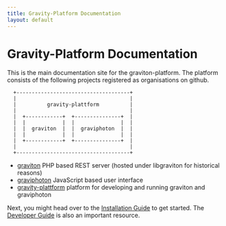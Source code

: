 ```yaml
---
title: Gravity-Platform Documentation
layout: default
---
```

# Gravity-Platform Documentation

This is the main documentation site for the graviton-platform. The platform consists of the following projects registered as organisations on github.

````
  +-------------------------------------+
  |                                     |
  |          gravity-plattform          |
  |                                     |
  |  +------------+  +---------------+  |
  |  |            |  |               |  |
  |  |  graviton  |  |  graviphoton  |  |
  |  |            |  |               |  |
  |  +------------+  +---------------+  |
  |                                     |
  +-------------------------------------+
````

- [graviton](https://github.com/libgraviton) PHP based REST server (hosted under libgraviton for historical reasons)
- [graviphoton](https://github.com/graviphoton) JavaScript based user interface
- [gravity-plattform](https://github.com/gravity-platform) platform for developing and running graviton and graviphoton

Next, you might head over to the [Installation Guide](/doc/install.html) to get started. The
[Developer Guide](/doc/hacking.html) is also an important resource.
